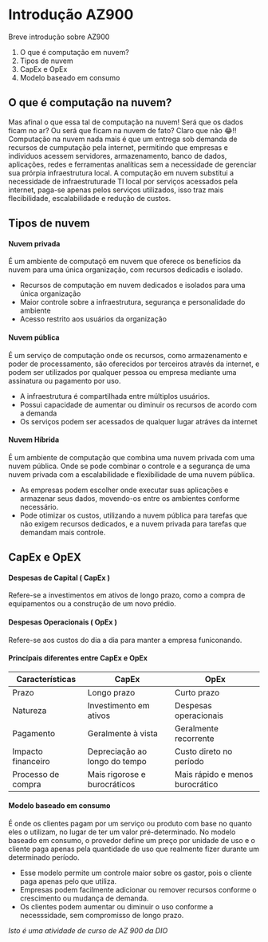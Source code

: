 # Introdução AZ900

Breve introdução sobre AZ900
1. O que é computação em nuvem?
2. Tipos de nuvem
3. CapEx e OpEx
4. Modelo baseado em consumo

## O que é computação na nuvem?

Mas afinal o que essa tal de computação na nuvem! Será que os dados ficam no ar? Ou será que ficam na nuvem de fato? Claro que não 😂!!
Computação na nuvem nada mais é que um entrega sob demanda de recursos de cumputação pela internet, permitindo que empresas e individuos acessem servidores, armazenamento, banco de dados, aplicações, redes e ferramentas analíticas sem a necessidade de gerenciar sua prórpia infraestrutura local.
A computação em nuvem substitui a necessidade de infraestruturade TI local por serviços acessados pela internet, paga-se apenas pelos serviços utilizados, isso traz mais flecibilidade, escalabilidade e redução de custos.

## Tipos de nuvem

#### Nuvem privada

É um ambiente de computaçõ em nuvem que oferece os benefícios da nuvem para uma única organização, com recursos dedicadis e isolado.
* Recursos de computação em nuvem dedicados e isolados para uma única organização
* Maior controle sobre a infraestrutura, segurança e personalidade do ambiente
* Acesso restrito aos usuários da organização

#### Nuvem pública

É um serviço de computação onde os recursos, como armazenamento e poder de processamento, são oferecidos por terceiros através da internet, e podem ser utilizados por qualquer pessoa ou empresa mediante uma assinatura ou pagamento por uso.

* A infraestrutura é compartilhada entre múltiplos usuários.
* Possui capacidade de aumentar ou diminuir os recursos de acordo com a demanda
* Os serviços podem ser acessados de qualquer lugar atráves da internet

#### Nuvem Híbrida

É um ambiente de computação que combina uma nuvem privada com uma nuvem pública. Onde se pode combinar o controle e a segurança de uma nuvem privada com a escalabilidade e flexibilidade de uma nuvem pública.

* As empresas podem escolher onde executar suas aplicações e armazenar seus dados, movendo-os entre os ambientes conforme necessário.
* Pode otimizar os custos, utilizando a nuvem pública para tarefas que não exigem recursos dedicados, e a nuvem privada para tarefas que demandam mais controle.

## CapEx e OpEX

#### Despesas de Capital ( CapEx )

Refere-se a investimentos em ativos de longo prazo, como a compra de equipamentos ou a construção de um novo prédio.

#### Despesas Operacionais ( OpEx )

Refere-se aos custos do dia a dia para manter a empresa funiconando.

#### Princípais diferentes entre CapEx e OpEx

| Características | CapEx | OpEx |
| --- | --- | --- |
| Prazo | Longo prazo | Curto prazo |
| Natureza | Investimento em ativos | Despesas operacionais |
| Pagamento | Geralmente à vista | Geralmente recorrente |
| Impacto financeiro | Depreciação ao longo do tempo | Custo direto no período |
| Processo de compra | Mais rigorose e burocráticos | Mais rápido e menos burocrático |

#### Modelo baseado em consumo

É onde os clientes pagam por um serviço ou produto com base no quanto eles o utilizam, no lugar de ter um valor pré-determinado.
No modelo baseado em consumo, o provedor define um preço por unidade de uso e o cliente paga apenas pela quantidade de uso que realmente fizer durante um determinado período.

* Esse modelo permite um controle maior sobre os gastor, pois o cliente paga apenas pelo que utiliza.
* Empresas podem facilmente adicionar ou remover recursos conforme o crescimento ou mudança de demanda.
* Os clientes podem aumentar ou diminuir o uso conforme a necesssidade, sem compromisso de longo prazo.




*Isto é uma atividade de curso de AZ 900 da DIO*

